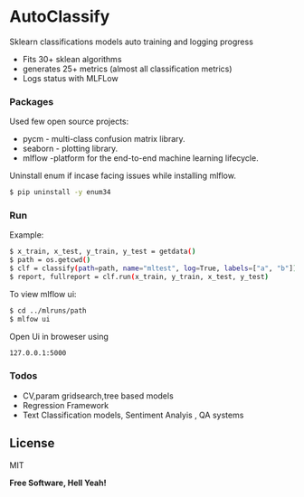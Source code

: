 # AutoClassify
Sklearn classifications models auto training and logging progress 

  - Fits 30+ sklean algorithms
  - generates 25+ metrics (almost all classification metrics)
  - Logs status with MLFLow


### Packages

Used few open source projects:

* pycm - multi-class confusion matrix library. 
* seaborn - plotting library.
* mlflow -platform for the end-to-end machine learning lifecycle.


Uninstall enum if incase facing issues while installing mlflow.

```sh
$ pip uninstall -y enum34
```

### Run

Example:
```sh
$ x_train, x_test, y_train, y_test = getdata()
$ path = os.getcwd()
$ clf = classify(path=path, name="mltest", log=True, labels=["a", "b"])
$ report, fullreport = clf.run(x_train, y_train, x_test, y_test)
```

To view mlflow ui:
```sh
$ cd ../mlruns/path
$ mlfow ui
```
Open Ui in broweser using 
```sh
127.0.0.1:5000
```



### Todos

 - CV,param gridsearch,tree based models
 - Regression Framework
 - Text Classification models, Sentiment Analyis , QA systems

License
----

MIT


**Free Software, Hell Yeah!**
